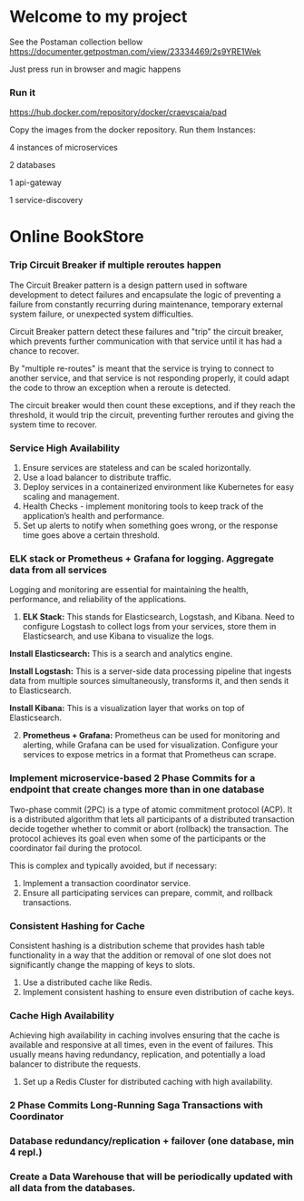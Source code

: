 # Welcome to my project

See the Postaman collection bellow
https://documenter.getpostman.com/view/23334469/2s9YRE1Wek

Just press run in browser and magic happens

### Run it

https://hub.docker.com/repository/docker/craevscaia/pad

Copy the images from the docker repository.
Run them
Instances:

4 instances of microservices

2 databases

1 api-gateway

1 service-discovery

# Online BookStore

### Trip Circuit Breaker if multiple reroutes happen

The Circuit Breaker pattern is a design pattern used in software development to detect failures and
encapsulate the logic of preventing a failure from constantly recurring during maintenance,
temporary external system failure, or unexpected system difficulties.

Circuit Breaker pattern detect these failures and "trip" the circuit breaker,
which prevents further communication with that service until it has had a chance to recover.

By "multiple re-routes" is meant that the service is trying to connect to another service,
and that service is not responding properly, it could adapt the code to throw an exception when a reroute is detected.

The circuit breaker would then count these exceptions, and if they reach the threshold,
it would trip the circuit, preventing further reroutes and giving the system time to recover.

### Service High Availability

1. Ensure services are stateless and can be scaled horizontally.
2. Use a load balancer to distribute traffic.
3. Deploy services in a containerized environment like Kubernetes for easy scaling and management.
4. Health Checks - implement monitoring tools to keep track of the application’s health and performance.
5. Set up alerts to notify when something goes wrong, or the response time goes above a certain threshold.

### ELK stack or Prometheus + Grafana for logging. Aggregate data from all services

Logging and monitoring are essential for maintaining the health, performance, and reliability of the applications.

1. **ELK Stack:** This stands for Elasticsearch, Logstash, and Kibana. Need to configure
   Logstash to collect logs from your services, store them in Elasticsearch, and use Kibana to visualize
   the logs.

**Install Elasticsearch:** This is a search and analytics engine.

**Install Logstash:** This is a server-side data processing pipeline that ingests data from multiple sources
simultaneously, transforms it, and then sends it to Elasticsearch.

**Install Kibana:** This is a visualization layer that works on top of Elasticsearch.

2. **Prometheus + Grafana:** Prometheus can be used for monitoring and alerting, while Grafana can
   be used for visualization. Configure your services to expose metrics in a format that Prometheus can
   scrape.

### Implement microservice-based 2 Phase Commits for a endpoint that create changes more than in one database

Two-phase commit (2PC) is a type of atomic commitment protocol (ACP).
It is a distributed algorithm that lets all participants of a distributed transaction decide
together whether to commit or abort (rollback) the transaction.
The protocol achieves its goal even when some of the participants or
the coordinator fail during the protocol.

This is complex and typically avoided, but if necessary:

1. Implement a transaction coordinator service.
2. Ensure all participating services can prepare, commit, and rollback transactions.

### Consistent Hashing for Cache

Consistent hashing is a distribution scheme that provides hash table functionality in
a way that the addition or removal of one slot does not significantly change
the mapping of keys to slots.

1. Use a distributed cache like Redis.
2. Implement consistent hashing to ensure even distribution of cache keys.

### Cache High Availability

Achieving high availability in caching involves ensuring that the cache is available and responsive
at all times, even in the event of failures.
This usually means having redundancy, replication,
and potentially a load balancer to distribute the requests.

1. Set up a Redis Cluster for distributed caching with high availability.

### 2 Phase Commits Long-Running Saga Transactions with Coordinator

### Database redundancy/replication + failover (one database, min 4 repl.)

### Create a Data Warehouse that will be periodically updated with all data from the databases.